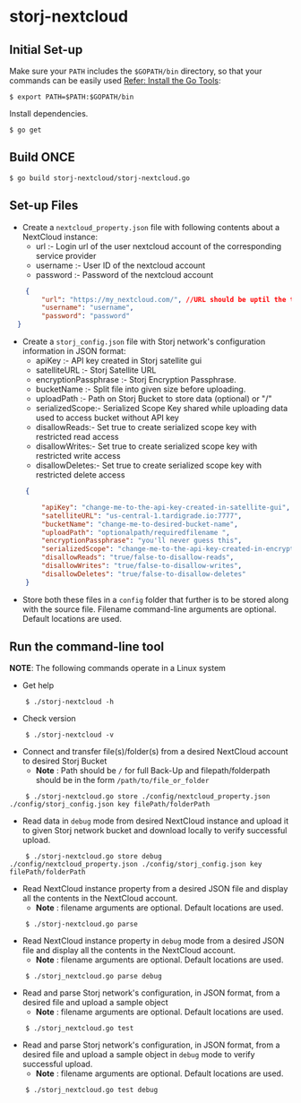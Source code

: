 # storj-nextcloud

## Initial Set-up
Make sure your `PATH` includes the `$GOPATH/bin` directory, so that your commands can be easily used [Refer: Install the Go Tools](https://golang.org/doc/install):
```
$ export PATH=$PATH:$GOPATH/bin
```

Install dependencies.

```
$ go get
```

## Build ONCE

```
$ go build storj-nextcloud/storj-nextcloud.go
```

## Set-up Files
* Create a `nextcloud_property.json` file with following contents about a NextCloud instance:
    * url :- Login url of the user nextcloud account of the corresponding service provider
    * username :- User ID of the nextcloud account
    * password :- Password of the nextcloud account
```json
    {
        "url": "https://my_nextcloud.com/", //URL should be uptil the third slash only
        "username": "username",
        "password": "password"
  }
```

* Create a `storj_config.json` file with Storj network's configuration information in JSON format:
    * apiKey :- API key created in Storj satellite gui
    * satelliteURL :- Storj Satellite URL
    * encryptionPassphrase :- Storj Encryption Passphrase.
    * bucketName :- Split file into given size before uploading.
    * uploadPath :- Path on Storj Bucket to store data (optional) or "/"
    * serializedScope:- Serialized Scope Key shared while uploading data used to access bucket without API key
    * disallowReads:- Set true to create serialized scope key with restricted read access
    * disallowWrites:- Set true to create serialized scope key with restricted write access
    * disallowDeletes:- Set true to create serialized scope key with restricted delete access
```json
    {

        "apiKey": "change-me-to-the-api-key-created-in-satellite-gui",
        "satelliteURL": "us-central-1.tardigrade.io:7777",
        "bucketName": "change-me-to-desired-bucket-name",
        "uploadPath": "optionalpath/requiredfilename ",
        "encryptionPassphrase": "you'll never guess this",
        "serializedScope": "change-me-to-the-api-key-created-in-encryption-access-apiKey",
        "disallowReads": "true/false-to-disallow-reads",
        "disallowWrites": "true/false-to-disallow-writes",
        "disallowDeletes": "true/false-to-disallow-deletes"
    }
```

* Store both these files in a `config` folder that further is to be stored along with the source file. Filename command-line arguments are optional. Default locations are used.


## Run the command-line tool

**NOTE**: The following commands operate in a Linux system

* Get help
```
    $ ./storj-nextcloud -h
```

* Check version
```
    $ ./storj-nextcloud -v
```

* Connect and transfer file(s)/folder(s) from a desired NextCloud account to desired Storj Bucket
    * **Note** : Path should be `/` for full Back-Up and filepath/folderpath should be in the form `/path/to/file_or_folder`
```
    $ ./storj-nextcloud.go store ./config/nextcloud_property.json ./config/storj_config.json key filePath/folderPath
```

* Read data in `debug` mode from desired NextCloud instance and upload it to given Storj network bucket and download locally to verify successful upload.
```
    $ ./storj-nextcloud.go store debug ./config/nextcloud_property.json ./config/storj_config.json key filePath/folderPath
```

* Read NextCloud instance property from a desired JSON file and display all the contents in the NextCloud account.
    * **Note** : filename arguments are optional. Default locations are used.
```
    $ ./storj-nextcloud.go parse
```

* Read NextCloud instance property in `debug` mode from a desired JSON file and display all the contents in the NextCloud account.
    * **Note** : filename arguments are optional. Default locations are used.
```
    $ ./storj_nextcloud.go parse debug
```

* Read and parse Storj network's configuration, in JSON format, from a desired file and upload a sample object
    * **Note** : filename arguments are optional. Default locations are used.
```
    $ ./storj_nextcloud.go test
```

* Read and parse Storj network's configuration, in JSON format, from a desired file and upload a sample object in `debug` mode to verify successful upload.
    * **Note** : filename arguments are optional. Default locations are used.
```
    $ ./storj_nextcloud.go test debug
```
